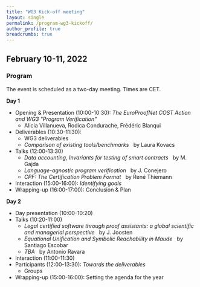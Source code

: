 ```yaml
---
title: "WG3 Kick-off meeting"
layout: single
permalink: /program-wg3-kickoff/
author_profile: true
breadcrumbs: true
---
```



## February 10-11, 2022


### Program

The event is scheduled as a two-day meeting. Times are CET.

**Day 1**

* Opening & Presentation (10:00-10:30): _The EuroProofNet COST Action and WG3 "Program Verification"_
  - Alicia Villanueva, Rodica Condurache, Fr&eacute;d&eacute;ric Blanqui
* Deliverables (10:30-11:30): 
  - WG3 deliverables
  - _Comparison of existing tools/benchmarks_ &nbsp; by Laura Kovacs
* Talks (12:00-13:30)
  - _Data accounting, Invariants for testing of smart contracts_ &nbsp; by M. Gajda
  <!-- - _Formal verification of logic proposals_ &nbsp; by A. Sayin -->
  - _Language-agnostic program verification_ &nbsp; by J. Conejero
  - _CPF: The Certification Problem Format_ &nbsp; by Ren&eacute; Thiemann
* Interaction (15:00-16:00): _Identifying goals_
* Wrapping-up (16:00-17:00): Conclusion & Plan

**Day 2**

* Day presentation (10:00-10:20)
* Talks (10:20-11:00)
  - _Legal certified software through proof assistants: a global scientific and managerial perspective_ &nbsp; by J. Joosten
  - _Equational Unification and Symbolic Reachability in Maude_ &nbsp; by Santiago Escobar
  - _TBA_ &nbsp; by Antonio Ravara
* Interaction (11:00-11:30)
* Participants (12:00-13:30): _Towards the deliverables_
  - Groups
* Wrapping-up (15:00-16:00): Setting the agenda for the year

